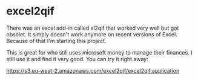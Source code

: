# excel2qif
There was an excel add-in called xl2qif that worked very well but got obsolet. It simply doesn't work anymore on recent versions of Excel. Because of that I'm starting this project.

This is great for who still uses microsoft money to manage their finances. I still use it and find it very good.
You can try it right away:

https://s3.eu-west-2.amazonaws.com/excel2qif/excel2qif.application



